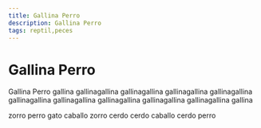 ```yaml
---
title: Gallina Perro
description: Gallina Perro
tags: reptil,peces
---
```


# Gallina Perro

Gallina Perro gallina gallinagallina gallinagallina gallinagallina gallinagallina gallinagallina gallinagallina gallinagallina gallinagallina gallinagallina gallina

zorro perro gato caballo zorro cerdo cerdo caballo cerdo perro